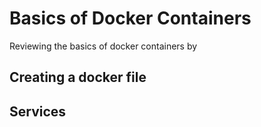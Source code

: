 # Basics of Docker Containers
Reviewing the basics of docker containers by
## Creating a docker file
## Services
